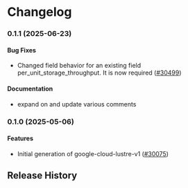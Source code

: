 # Changelog

### 0.1.1 (2025-06-23)

#### Bug Fixes

* Changed field behavior for an existing field per_unit_storage_throughput. It is now required ([#30499](https://github.com/googleapis/google-cloud-ruby/issues/30499)) 
#### Documentation

* expand on and update various comments 

### 0.1.0 (2025-05-06)

#### Features

* Initial generation of google-cloud-lustre-v1 ([#30075](https://github.com/googleapis/google-cloud-ruby/issues/30075)) 

## Release History
